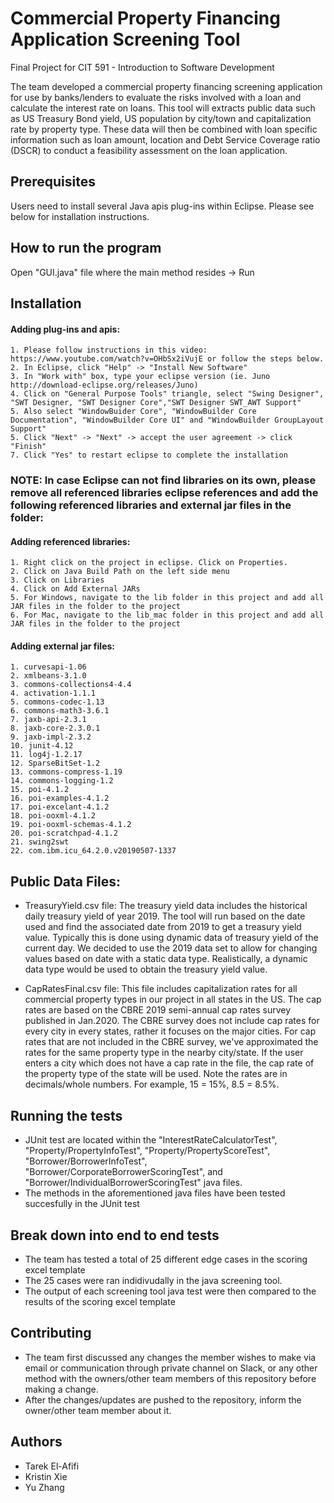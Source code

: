 ﻿# Commercial Property Financing Application Screening Tool
Final Project for CIT 591 - Introduction to Software Development

The team developed a commercial property financing screening application for use by banks/lenders to evaluate the 
risks involved with a loan and calculate the interest rate on loans. This tool will extracts public data such as 
US Treasury Bond yield, US population by city/town and capitalization rate by property type. These data will then
be combined with loan specific information such as loan amount, location and Debt Service Coverage ratio (DSCR) 
to conduct a feasibility assessment on the loan application. 

## Prerequisites

Users need to install several Java apis plug-ins within Eclipse. Please see below for installation instructions.

## How to run the program

Open "GUI.java" file where the main method resides -> Run

## Installation

#### Adding plug-ins and apis:
    1. Please follow instructions in this video: https://www.youtube.com/watch?v=OHbSx2iVujE or follow the steps below.
    2. In Eclipse, click "Help" -> "Install New Software"
    3. In "Work with" box, type your eclipse version (ie. Juno http://download-eclipse.org/releases/Juno) 
    4. Click on "General Purpose Tools" triangle, select "Swing Designer", "SWT Designer, "SWT Designer Core","SWT Designer SWT_AWT Support" 
    5. Also select "WindowBuider Core", "WindowBuilder Core Documentation", "WindowBuilder Core UI" and "WindowBuilder GroupLayout Support"
    5. Click "Next" -> "Next" -> accept the user agreement -> click "Finish"
    7. Click "Yes" to restart eclipse to complete the installation

### NOTE: In case Eclipse can not find libraries on its own, please remove all referenced libraries eclipse references and add the following referenced libraries and external jar files in the folder: 

#### Adding referenced libraries:

    1. Right click on the project in eclipse. Click on Properties.
    2. Click on Java Build Path on the left side menu
    3. Click on Libraries
    4. Click on Add External JARs
    5. For Windows, navigate to the lib folder in this project and add all JAR files in the folder to the project
    6. For Mac, navigate to the lib_mac folder in this project and add all JAR files in the folder to the project

#### Adding external jar files:

    1. curvesapi-1.06
    2. xmlbeans-3.1.0
    3. commons-collections4-4.4
    4. activation-1.1.1
    5. commons-codec-1.13
    6. commons-math3-3.6.1
    7. jaxb-api-2.3.1
    8. jaxb-core-2.3.0.1
    9. jaxb-impl-2.3.2
    10. junit-4.12
    11. log4j-1.2.17
    12. SparseBitSet-1.2
    13. commons-compress-1.19
    14. commons-logging-1.2
    15. poi-4.1.2
    16. poi-examples-4.1.2
    17. poi-excelant-4.1.2
    18. poi-ooxml-4.1.2
    19. poi-ooxml-schemas-4.1.2
    20. poi-scratchpad-4.1.2
    21. swing2swt
    22. com.ibm.icu_64.2.0.v20190507-1337

## Public Data Files:

- TreasuryYield.csv file: 
	The treasury yield data includes the historical daily treasury yield of year 2019. 
	The tool will run based on the date used and find the associated date from 2019 to get a treasury yield value. 
	Typically this is done using dynamic data of treasury yield of the current day. We decided to use the 2019 data set 
	to allow for changing values based on date with a static data type. Realistically, a dynamic data type would be used 
	to obtain the treasury yield value.

- CapRatesFinal.csv file: 
	This file includes capitalization rates for all commercial property types in our project in all states in the US. 
	The cap rates are based on the CBRE 2019 semi-annual cap rates survey published in Jan.2020.
	The CBRE survey does not include cap rates for every city in every states, rather it focuses on the major cities.
	For cap rates that are not included in the CBRE survey, we've approximated the rates for the same property type in the nearby city/state.
	If the user enters a city which does not have a cap rate in the file, the cap rate of the property type of the state will be used. 
	Note the rates are in decimals/whole numbers. For example, 15 = 15%, 8.5 = 8.5%. 

## Running the tests

- JUnit test are located within the "InterestRateCalculatorTest", "Property/PropertyInfoTest", "Property/PropertyScoreTest", "Borrower/BorrowerInfoTest", "Borrower/CorporateBorrowerScoringTest", and "Borrower/IndividualBorrowerScoringTest" java files. 
- The methods in the aforementioned java files have been tested succesfully in the JUnit test
 

## Break down into end to end tests

- The team has tested a total of 25 different edge cases in the scoring excel template
- The 25 cases were ran indidivudally in the java screening tool. 
- The output of each screening tool java test were then compared to the results of the scoring excel template

## Contributing

- The team first discussed any changes the member wishes to make via email or communication through private channel 
on Slack, or any other method with the owners/other team members of this repository before making a change.
- After the changes/updates are pushed to the repository, inform the owner/other team member about it. 

## Authors

- Tarek El-Afifi
- Kristin Xie
- Yu Zhang
